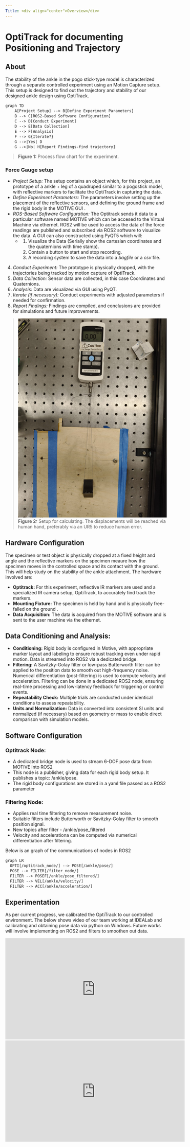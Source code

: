```yaml
---
Title: <div align="center">Overview</div>
---
```


# OptiTrack for documenting Positioning and Trajectory

## About
    
The stability of the ankle in the pogo stick-type model is characterized through a separate controlled experiment using an Motion Capture setup. This setup is designed to find out the trajectory and stability of our designed ankle design using OptiTrack. 

``` mermaid
graph TD
    A[Project Setup] --> B[Define Experiment Parameters]
    B --> C[ROS2-Based Software Configuration]
    C --> D[Conduct Experiment]
    D --> E[Data Collection]
    E --> F[Analysis]
    F --> G{Iterate?}
    G -->|Yes| D
    G -->|No| H[Report Findings-find trajectory]
```
>**Figure 1:** Process flow chart for the experiment.

### Force Gauge setup
- *Project Setup:* The setup contains an object which, for this project, an prototype of a ankle + leg of a quadruped similar to a pogostick model, with reflective markers to facilitate the OptiTrack in capturing the data. 
- *Define Experiment Parameters:* The parameters involve setting up the placement of the reflective sensors, and defining the ground frame and the rigid body in the MOTIVE GUI . 
- *ROS-Based Software Configuration:* The Optitrack sends it data to a particular software named MOTIVE which can be accesed to the Virtual Machine via ethernet. ROS2 will be used to       access the data of the force readings are published and subscribed via ROS2 software to visualize the data. A GUI can also constructed using PyQT5 which will: 
  - 1. Visualize the Data (Serially show the cartesian coordinates and the quaternions with time stamp).
    2. Contain a button to start and stop recording.
    3. A recording system to save the data into a _bagfile_ or a _csv_ file.
4. *Conduct Experiment:* The prototype is physically dropped, with the trajectories being tracked by motion capture of OptiTrack.
5. *Data Collection:* Sensor data are collected, in this case Coordinates and Quaternions.
6. *Analysis:* Data are visualized via GUI using PyQT.
7. *Iterate (if necessary):* Conduct experiments with adjusted parameters if needed for confirmation.
8. *Report Findings:* Findings are compiled, and conclusions are provided for simulations and future improvements.

>![](force_setup.jpg)
>**Figure 2:** Setup for calculating. The displacements will be reached via human hand, preferably via an UR5 to reduce human error.

## Hardware Configuration
    
The specimen or test object is physically dropped at a fixed height and angle and the reflective markers on the specimen meaure how the specimen moves in the controlled space and its contact with the ground. This will help study on the stability of the ankle attachment. 
The hardware involved are:
- **Optitrack:** For this experiment, reflective IR markers are used and a specialized IR camera setup, OptiTrack, to accurately find track the markers.  
- **Mounting Fixture:** The specimen is held by hand and is physically free-falled on the ground . 
- **Data Acquisition:** The data is acquired from the MOTIVE software and is sent to the user machine via the ethernet.

## Data Conditioning and Analysis:

- **Conditioning:** Rigid body is configured in Motive, with appropriate marker layout and labeling to ensure robust tracking even under rapid motion. Data is streamed into ROS2 via a dedicated bridge.
- **Filtering:** A Savitzky-Golay filter or low-pass Butterworth filter can be applied to the position data to smooth out high-frequency noise. Numerical differentiation (post-filtering) is used to compute velocity and acceleration. Filtering can be done in a dedicated ROS2 node, ensuring real-time processing and low-latency feedback for triggering or control events.
- **Repeatability Check:** Multiple trials are conducted under identical conditions to assess repeatability.
- **Units and Normalization:**
Data is converted into consistent SI units and normalized (if necessary) based on geometry or mass to enable direct comparison with simulation models.

## Software Configuration

### Optitrack Node:
- A dedicated bridge node is used to stream 6-DOF pose data from MOTIVE into ROS2
- This node is a publisher, giving data for each rigid body setup. It publishes a topic: /ankle/pose.
- The rigid body configurations are stored in a yaml file passed as a ROS2 parameter

### Filtering Node:
- Applies real time filtering to remove measurement noise.
- Suitable filters include Butterworth or Savitzky-Golay filter to smooth position signal.
- New topics after filter - /ankle/pose_filtered
- Velocity and accelerationa can be computed via numerical differentiation after filtering.

Below is an graph of the communications of nodes in ROS2

``` mermaid
graph LR
  OPTI[/optitrack_node/] --> POSE[/ankle/pose/]
  POSE --> FILTER[/filter_node/]
  FILTER --> POSEF[/ankle/pose_filtered/]
  FILTER --> VEL[/ankle/velocity/]
  FILTER --> ACC[/ankle/acceleration/]
```
<!-- Needs an image of rqt_graph -->

## Experimentation
As per current progress, we calibrated the OptiTrack to our controlled environment. The below shows video of our team working at IDEALab and calibrating and obtaining pose data via python on Windows. Future works will involve implementing on ROS2 and filters to smoothen out data.




<iframe width="560" height="315" 
src="https://www.youtube.com/embed/dQw4w9WgXcQ" 
frameborder="0" allowfullscreen></iframe>



<iframe width="560" height="315" 
src="https://www.youtube.com/embed/dQw4w9WgXcQ" 
frameborder="0" allowfullscreen></iframe>
